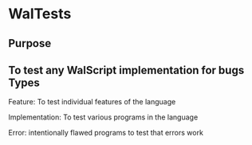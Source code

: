 WalTests
=======
Purpose
-------
To test any WalScript implementation for bugs
Types
-----
Feature: To test individual features of the language

Implementation: To test various programs in the language

Error: intentionally flawed programs to test that errors work
